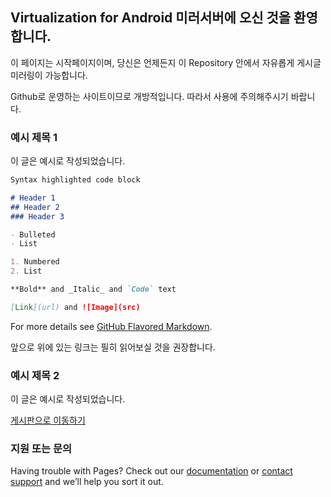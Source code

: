 ## Virtualization for Android 미러서버에 오신 것을 환영합니다.

이 페이지는 시작페이지이며, 당신은 언제든지 이 Repository 안에서 자유롭게 게시글 미러링이 가능합니다.

Github로 운영하는 사이트이므로 개방적입니다. 따라서 사용에 주의해주시기 바랍니다.

### 예시 제목 1

이 글은 예시로 작성되었습니다.

```markdown
Syntax highlighted code block

# Header 1
## Header 2
### Header 3

- Bulleted
- List

1. Numbered
2. List

**Bold** and _Italic_ and `Code` text

[Link](url) and ![Image](src)
```

For more details see [GitHub Flavored Markdown](https://guides.github.com/features/mastering-markdown/).

앞으로 위에 있는 링크는 필히 읽어보실 것을 권장합니다.

### 예시 제목 2

이 글은 예시로 작성되었습니다.

[게시판으로 이동하기](/mirror/board)

### 지원 또는 문의

Having trouble with Pages? Check out our [documentation](https://help.github.com/categories/github-pages-basics/) or [contact support](https://github.com/contact) and we’ll help you sort it out.
